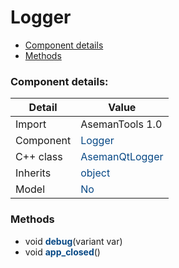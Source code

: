 # Logger

 * [Component details](#component-details)
 * [Methods](#methods)


### Component details:

|Detail|Value|
|------|-----|
|Import|AsemanTools 1.0|
|Component|<font color='#074885'>Logger</font>|
|C++ class|<font color='#074885'>AsemanQtLogger</font>|
|Inherits|<font color='#074885'>object</font>|
|Model|<font color='#074885'>No</font>|



### Methods

 * void <font color='#074885'><b>debug</b></font>(variant var)
 * void <font color='#074885'><b>app_closed</b></font>()



